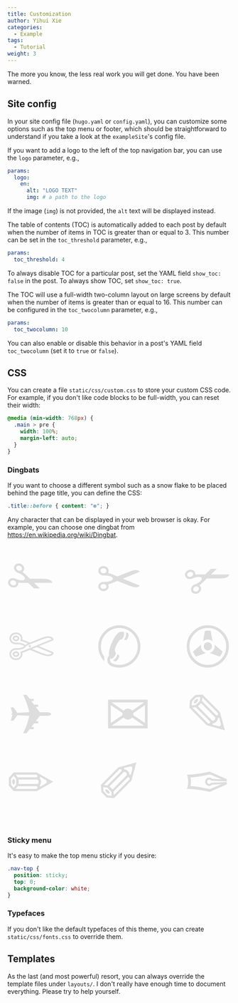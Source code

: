 ```yaml
---
title: Customization
author: Yihui Xie
categories:
  - Example
tags:
  - Tutorial
weight: 3
---
```


The more you know, the less real work you will get done. You have been warned.

## Site config

In your site config file (`hugo.yaml` or `config.yaml`), you can customize some options such as the top menu or footer, which should be straightforward to understand if you take a look at the `exampleSite`'s config file.

If you want to add a logo to the left of the top navigation bar, you can use the `logo` parameter, e.g.,

```yaml
params:
  logo:
    en:
      alt: "LOGO TEXT"
      img: # a path to the logo
```

If the image (`img`) is not provided, the `alt` text will be displayed instead.

The table of contents (TOC) is automatically added to each post by default when the number of items in TOC is greater than or equal to 3. This number can be set in the `toc_threshold` parameter, e.g.,

```yaml
params:
  toc_threshold: 4
```

To always disable TOC for a particular post, set the YAML field `show_toc: false` in the post. To always show TOC, set `show_toc: true`.

The TOC will use a full-width two-column layout on large screens by default when the number of items is greater than or equal to 16. This number can be configured in the `toc_twocolumn` parameter, e.g.,

```yaml
params:
  toc_twocolumn: 10
```

You can also enable or disable this behavior in a post's YAML field `toc_twocolumn` (set it to `true` or `false`).

## CSS

You can create a file `static/css/custom.css` to store your custom CSS code. For example, if you don't like code blocks to be full-width, you can reset their width:

```css
@media (min-width: 768px) {
  .main > pre {
    width: 100%;
    margin-left: auto;
  }
}
```

### Dingbats

If you want to choose a different symbol such as a snow flake to be placed behind the page title, you can define the CSS:

```css
.title::before { content: "❆"; }
```

<style type="text/css">
.title::before {
  content: "❆";
}
</style>

Any character that can be displayed in your web browser is okay. For example, you can choose one dingbat from <https://en.wikipedia.org/wiki/Dingbat>.

<div style="font-size:9em;color:#ddd;text-align:justify;max-height:5em;overflow-y:scroll;">
✁	✂	✃	✄	✆	✇	✈	✉	✎	✏ ✐	✑	✒	✓	✔	✕	✖	✗	✘	✙	✚	✛	✜	✝	✞	✟ ✠	✡	✢	✣	✤	✥	✦	✧	✩	✪	✫	✬	✭	✮	✯ ✰	✱	✲	✳	✴	✵	✶	✷	✸	✹	✺	✻	✼	✽	✾	✿ ❀	❁	❂	❃	❄	❅	❆	❇	❈	❉	❊	❋	❍	❏ ❐	❑	❒	❔	❕	❖	❘	❙	❚	❛	❜	❝	❞		❡	❢	❣	❤	❥	❦	❧	❨	❩	❪	❫	❬	❭	❮	❯ ❰	❱	❲	❳	❴	❵ ➔	 ➘	➙	➚	➛	➜	➝	➞	➟ ➠	➡	➢	➣	➤	➥	➦	➧	➨	➩	➪	➫	➬	➭	➮	➯	➱	➲	➳	➴	➵	➶	➷	➸	➹	➺	➻	➼	➽	➾
</div>

### Sticky menu

It's easy to make the top menu sticky if you desire:

```css
.nav-top {
  position: sticky;
  top: 0;
  background-color: white;
}
```

### Typefaces

If you don't like the default typefaces of this theme, you can create `static/css/fonts.css` to override them.

## Templates

As the last (and most powerful) resort, you can always override the template files under `layouts/`. I don't really have enough time to document everything. Please try to help yourself.
